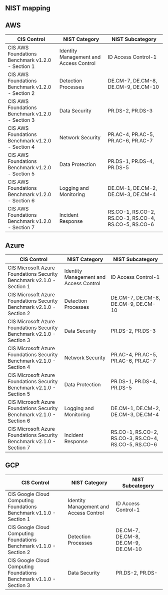 ## NIST mapping
## AWS

| CIS Control | NIST Category | NIST Subcategory |
|-------------|---------------|------------------|
| CIS AWS Foundations Benchmark v1.2.0 - Section 1 | Identity Management and Access Control | ID Access Control-1 |
| CIS AWS Foundations Benchmark v1.2.0 - Section 2 | Detection Processes | DE.CM-7, DE.CM-8, DE.CM-9, DE.CM-10 |
| CIS AWS Foundations Benchmark v1.2.0 - Section 3 | Data Security | PR.DS-2, PR.DS-3 |
| CIS AWS Foundations Benchmark v1.2.0 - Section 4 | Network Security | PR.AC-4, PR.AC-5, PR.AC-6, PR.AC-7 |
| CIS AWS Foundations Benchmark v1.2.0 - Section 5 | Data Protection | PR.DS-1, PR.DS-4, PR.DS-5 |
| CIS AWS Foundations Benchmark v1.2.0 - Section 6 | Logging and Monitoring | DE.CM-1, DE.CM-2, DE.CM-3, DE.CM-4 |
| CIS AWS Foundations Benchmark v1.2.0 - Section 7 | Incident Response | RS.CO-1, RS.CO-2, RS.CO-3, RS.CO-4, RS.CO-5, RS.CO-6 |

## Azure

| CIS Control | NIST Category | NIST Subcategory |
|-------------|---------------|------------------|
| CIS Microsoft Azure Foundations Security Benchmark v2.1.0 - Section 1 | Identity Management and Access Control | ID Access Control-1 |
| CIS Microsoft Azure Foundations Security Benchmark v2.1.0 - Section 2 | Detection Processes | DE.CM-7, DE.CM-8, DE.CM-9, DE.CM-10 |
| CIS Microsoft Azure Foundations Security Benchmark v2.1.0 - Section 3 | Data Security | PR.DS-2, PR.DS-3 |
| CIS Microsoft Azure Foundations Security Benchmark v2.1.0 - Section 4 | Network Security | PR.AC-4, PR.AC-5, PR.AC-6, PR.AC-7 |
| CIS Microsoft Azure Foundations Security Benchmark v2.1.0 - Section 5 | Data Protection | PR.DS-1, PR.DS-4, PR.DS-5 |
| CIS Microsoft Azure Foundations Security Benchmark v2.1.0 - Section 6 | Logging and Monitoring | DE.CM-1, DE.CM-2, DE.CM-3, DE.CM-4 |
| CIS Microsoft Azure Foundations Security Benchmark v2.1.0 - Section 7 | Incident Response | RS.CO-1, RS.CO-2, RS.CO-3, RS.CO-4, RS.CO-5, RS.CO-6 |

## GCP

| CIS Control | NIST Category | NIST Subcategory |
|-------------|---------------|------------------|
| CIS Google Cloud Computing Foundations Benchmark v1.1.0 - Section 1 | Identity Management and Access Control | ID Access Control-1 |
| CIS Google Cloud Computing Foundations Benchmark v1.1.0 - Section 2 | Detection Processes | DE.CM-7, DE.CM-8, DE.CM-9, DE.CM-10 |
| CIS Google Cloud Computing Foundations Benchmark v1.1.0 - Section 3 | Data Security | PR.DS-2, PR.DS-


